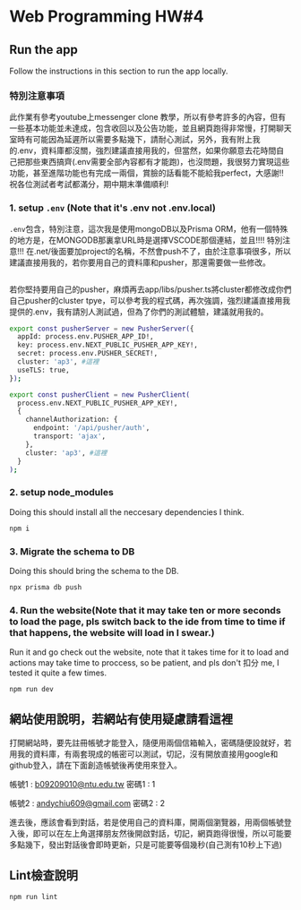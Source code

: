 # Web Programming HW#4

## Run the app 

Follow the instructions in this section to run the app locally.


### 特別注意事項

此作業有參考youtube上messenger clone 教學，所以有參考許多的內容，但有一些基本功能並未達成，包含收回以及公告功能，並且網頁跑得非常慢，打開聊天室時有可能因為延遲所以需要多點幾下，請耐心測試，另外，我有附上我的.env，資料庫都沒關，強烈建議直接用我的，但當然，如果你願意去花時間自己把那些東西搞齊(.env需要全部內容都有才能跑)，也沒問題，我很努力實現這些功能，甚至進階功能也有完成一兩個，賞臉的話看能不能給我perfect，大感謝!! 祝各位測試者考試都滿分，期中期末準備順利!

### 1. setup  `.env` (Note that it's .env not .env.local)

`.env`包含，特別注意，這次我是使用mongoDB以及Prisma ORM，他有一個特殊的地方是，在MONGODB那裏拿URL時是選擇VSCODE那個連結，並且!!!! 特別注意!!! 在.net/後面要加project的名稱，不然會push不了，由於注意事項很多，所以建議直接用我的，若你要用自己的資料庫和pusher，那還需要做一些修改。




```bash


```

若你堅持要用自己的pusher，麻煩再去app/libs/pusher.ts將cluster都修改成你們自己pusher的cluster tpye，可以參考我的程式碼，再次強調，強烈建議直接用我提供的.env，我有請別人測試過，但為了你們的測試體驗，建議就用我的。


```bash
export const pusherServer = new PusherServer({
  appId: process.env.PUSHER_APP_ID!,
  key: process.env.NEXT_PUBLIC_PUSHER_APP_KEY!,
  secret: process.env.PUSHER_SECRET!,
  cluster: 'ap3', #這裡
  useTLS: true,
});

export const pusherClient = new PusherClient(
  process.env.NEXT_PUBLIC_PUSHER_APP_KEY!,
  {
    channelAuthorization: {
      endpoint: '/api/pusher/auth',
      transport: 'ajax',
    },
    cluster: 'ap3', #這裡
  }
);


```

### 2. setup node_modules

Doing this should install all the neccesary dependencies I think.

```bash
npm i
```

### 3. Migrate the schema to DB

Doing this should bring the schema to the DB.

```bash
npx prisma db push

```

### 4. Run the website(Note that it may take ten or more seconds to load the page, pls switch back to the ide from time to time if that happens, the website will load in I swear.)

Run it and go check out the website, note that it takes time for it to load and actions may take time to proccess, so be patient, and pls don't 扣分 me, I tested it quite a few times.

```bash
npm run dev
```



## 網站使用說明，若網站有使用疑慮請看這裡

打開網站時，要先註冊帳號才能登入，隨便用兩個信箱輸入，密碼隨便設就好，若用我的資料庫，有兩套現成的帳密可以測試，切記，沒有開放直接用google和github登入，請在下面創造帳號後再使用來登入。

帳號1 : b09209010@ntu.edu.tw
密碼1 : 1

帳號2 : andychiu609@gmail.com
密碼2 : 2

進去後，應該會看到對話，若是使用自己的資料庫，開兩個瀏覽器，用兩個帳號登入後，即可以在左上角選擇朋友然後開啟對話，切記，網頁跑得很慢，所以可能要多點幾下，發出對話後會即時更新，只是可能要等個幾秒(自己測有10秒上下過)


## Lint檢查說明

 
```bash
npm run lint
```



